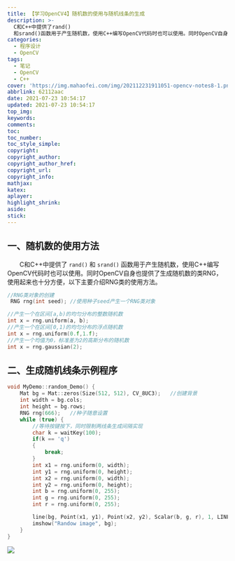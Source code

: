 ```yaml
---
title: 【学习OpenCV4】随机数的使用与随机线条的生成
description: >-
  C和C++中提供了rand()
  和srand()函数用于产生随机数，使用C++编写OpenCV代码时也可以使用。同时OpenCV自身也提供了生成随机数的类RNG，使用起来也十分方便，本文主要介绍RNG的使用方法，以及基于RNG生成的随机数，绘制随机线条的方法。
categories:
  - 程序设计
  - OpenCV
tags:
  - 笔记
  - OpenCV
  - C++
cover: 'https://img.mahaofei.com/img/202112231911051-opencv-notes8-1.png'
abbrlink: 62112aac
date: 2021-07-23 10:54:17
updated: 2021-07-23 10:54:17
top_img:
keywords:
comments:
toc:
toc_number:
toc_style_simple:
copyright:
copyright_author:
copyright_author_href:
copyright_url:
copyright_info:
mathjax:
katex:
aplayer:
highlight_shrink:
aside:
stick:
---
```


## 一、随机数的使用方法
&emsp;&emsp;C和C++中提供了 `rand()` 和 `srand()` 函数用于产生随机数，使用C++编写OpenCV代码时也可以使用。同时OpenCV自身也提供了生成随机数的类RNG，使用起来也十分方便，以下主要介绍RNG类的使用方法。
```cpp
//RNG类对象的创建
 RNG rng(int seed);	//使用种子seed产生一个RNG类对象

//产生一个在区间[a,b)的均匀分布的整数随机数
int x = rng.uniform(a, b);
//产生一个在区间[0,1)的均匀分布的浮点随机数
int x = rng.uniform(0.f,1.f);
//产生一个均值为0，标准差为2的高斯分布的随机数
int x = rng.gaussian(2);
```

## 二、生成随机线条示例程序
```cpp
void MyDemo::random_Demo() {
	Mat bg = Mat::zeros(Size(512, 512), CV_8UC3);	//创建背景
	int width = bg.cols;
	int height = bg.rows;
	RNG rng(666);	//种子随意设置
	while (true) {
		//等待按键按下，同时限制两线条生成间隔实现
		char k = waitKey(100);
		if(k == 'q')
		{
			break;
		}
		int x1 = rng.uniform(0, width);
		int y1 = rng.uniform(0, height);
		int x2 = rng.uniform(0, width);
		int y2 = rng.uniform(0, height);
		int b = rng.uniform(0, 255);
		int g = rng.uniform(0, 255);
		int r = rng.uniform(0, 255);

		line(bg, Point(x1, y1), Point(x2, y2), Scalar(b, g, r), 1, LINE_AA, 0);
		imshow("Randow image", bg);
	}
}
```

![](https://img.mahaofei.com/img/202112231911051-opencv-notes8-1.png)